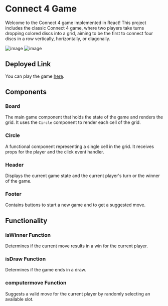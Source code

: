 # Connect 4 Game

Welcome to the Connect 4 game implemented in React! This project includes the classic Connect 4 game, where two players take turns dropping colored discs into a grid, aiming to be the first to connect four discs in a row vertically, horizontally, or diagonally.

![image](https://github.com/parita2003/Connect-4-Game/assets/126491686/237ad7bf-3bc5-4965-a85f-809da0fb2bfc)
![image](https://github.com/parita2003/Connect-4-Game/assets/126491686/3711ad2b-6483-44ab-a709-2c42587fa4a6)

## Deployed Link

You can play the game [here](https://66668234b7dd97621716fc08--comforting-figolla-10e06c.netlify.app/).

## Components

### Board
The main game component that holds the state of the game and renders the grid. It uses the `Circle` component to render each cell of the grid.

### Circle
A functional component representing a single cell in the grid. It receives props for the player and the click event handler.

### Header
Displays the current game state and the current player's turn or the winner of the game.

### Footer
Contains buttons to start a new game and to get a suggested move.

## Functionality

### isWinner Function
Determines if the current move results in a win for the current player.

### isDraw Function
Determines if the game ends in a draw.

### computermove Function
Suggests a valid move for the current player by randomly selecting an available slot.
